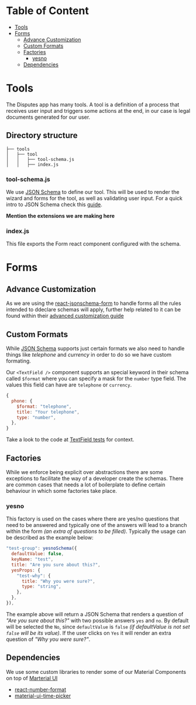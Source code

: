 # Table of Content

- [Tools](#tools)
- [Forms](#forms)
  - [Advance Customization](#advance-customization)
  - [Custom Formats](#custom-formats)
  - [Factories](#factories)
    - [yesno](#yesno)
  - [Dependencies](#dependencies)

# Tools

The Disputes app has many tools. A tool is a definition of a process that receives user input and triggers some actions at the end, in our case is legal documents generated for our user.

## Directory structure

```
├── tools
│   ├── tool
│   │   ├── tool-schema.js
│   │   ├── index.js
```

### tool-schema.js

We use [JSON Schema](https://json-schema.org) to define our tool. This will be used to render the wizard and forms for the tool, as well as validating user input. For a quick intro to JSON Schema check this [guide](http://json-schema.org/learn/getting-started-step-by-step.html).

**Mention the extensions we are making here**

### index.js

This file exports the Form react component configured with the schema.

# Forms

## Advance Customization

As we are using the [react-jsonschema-form](https://react-jsonschema-form.readthedocs.io/en/latest/) to handle forms all the rules intended to ddeclare schemas will apply, further help related to it can be found within their [advanced customization guide](https://react-jsonschema-form.readthedocs.io/en/latest/advanced-customization/)

## Custom Formats

While [JSON Schema](https://json-schema.org/understanding-json-schema/reference/string.html#format) supports just certain formats we also need to handle things like _telephone_ and _currency_ in order to do so we have custom formating.

Our `<TextField />` component supports an special keyword in their schema called `$format` where you can specify a mask for the `number` type field. The values this field can have are `telephone` or `currency`.

```js
{
  phone: {
    $format: "telephone",
    title: "Your telephone",
    type: "number",
  },
}
```

Take a look to the code at [TextField tests](https://github.com/debtcollective/disputes/blob/master/apps/frontend/components/___tests___/TextField.spec.js) for context.

## Factories

While we enforce being explicit over abstractions there are some exceptions to facilitate the way of a developer create the schemas. There are common cases that needs a lot of boilerplate to define certain behaviour in which some factories take place.

### yesno

This factory is used on the cases where there are yes/no questions that need to be answered and typically one of the answers will lead to a branch within the form _(an extra of questions to be filled)_. Typically the usage can be described as the example below:

```js
"test-group": yesnoSchema({
  defaultValue: false,
  keyName: "test",
  title: "Are you sure about this?",
  yesProps: {
    "test-why": {
      title: "Why you were sure?",
      type: "string",
    },
  },
}),
```

The example above will return a JSON Schema that renders a question of _"Are you sure about this?"_ with two possible answers `yes` and `no`. By default will be selected the `No`, since `defaultValue` is `false` _(if defaultValue is not set `false` will be its value)_. If the user clicks on `Yes` it will render an extra question of _"Why you were sure?"_.

## Dependencies

We use some custom libraries to render some of our Material Components on top of [Marterial UI](https://material-ui.com/)

- [react-number-format](https://github.com/s-yadav/react-number-format)
- [material-ui-time-picker](https://github.com/TeamWertarbyte/material-ui-time-picker)
